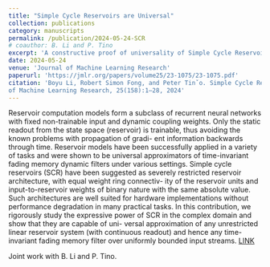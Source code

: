 ```yaml
---
title: "Simple Cycle Reservoirs are Universal"
collection: publications
category: manuscripts
permalink: /publication/2024-05-24-SCR
# coauthor: B. Li and P. Tino
excerpt: 'A constructive proof of universality of Simple Cycle Reservoirs (SCR) in the complex domain $$\mathbb{C}$$.'
date: 2024-05-24
venue: 'Journal of Machine Learning Research'
paperurl: 'https://jmlr.org/papers/volume25/23-1075/23-1075.pdf'
citation: 'Boyu Li, Robert Simon Fong, and Peter Tinˇo. Simple Cycle Reservoirs are Universal. Journal
of Machine Learning Research, 25(158):1–28, 2024'
---
```


Reservoir computation models form a subclass of recurrent neural networks with fixed non-trainable input and dynamic coupling weights. Only the static readout from the state space (reservoir) is trainable, thus avoiding the known problems with propagation of gradi- ent information backwards through time. Reservoir models have been successfully applied in a variety of tasks and were shown to be universal approximators of time-invariant fading memory dynamic filters under various settings. Simple cycle reservoirs (SCR) have been suggested as severely restricted reservoir architecture, with equal weight ring connectiv- ity of the reservoir units and input-to-reservoir weights of binary nature with the same absolute value. Such architectures are well suited for hardware implementations without performance degradation in many practical tasks. In this contribution, we rigorously study the expressive power of SCR in the complex domain and show that they are capable of uni- versal approximation of any unrestricted linear reservoir system (with continuous readout) and hence any time-invariant fading memory filter over uniformly bounded input streams. [LINK](https://jmlr.org/papers/v25/23-1075.html)

Joint work with B. Li and P. Tino.